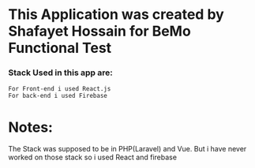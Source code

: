 # This Application was created by Shafayet Hossain for BeMo Functional Test

### Stack Used in this app are:

    For Front-end i used React.js
    For back-end i used Firebase

# Notes:

The Stack was supposed to be in PHP(Laravel) and Vue. But i have never worked on those stack so i used React and firebase
